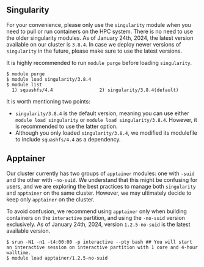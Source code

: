 ## Singularity
For your convenience, please only use the `singularity` module when you need to pull or run containers on the HPC system. There is no need to use the older singularity modules. As of January 24th, 2024, the latest version available on our cluster is `3.8.4`. In case we deploy newer versions of `singularity` in the future, please make sure to use the latest versions.

It is highly recommended to run `module purge` before loading `singularity`. 
```
$ module purge
$ module load singularity/3.8.4
$ module list
  1) squashfs/4.4                 2) singularity/3.8.4(default)
```

It is worth mentioning two points:
- `singularity/3.8.4` is the default version, meaning you can use either `module load singularity` or `module load singularity/3.8.4`. However, it is recommended to use the latter option. 
- Although you only loaded `singularity/3.8.4`, we modified its modulefile to include `squashfs/4.4` as a dependency.

## Apptainer
Our cluster currently has two groups of `apptainer` modules: one with `-suid` and the other with `-no-suid`. We understand that this might be confusing for users, and we are exploring the best practices to manage both `singularity` and `apptainer` on the same cluster. However, we may ultimately decide to keep only `apptainer` on the cluster.

To avoid confusion, we recommend using `apptainer` only when building containers on the `interactive` partition, and using the `-no-suid` version exclusively. As of January 24th, 2024, version `1.2.5-no-suid` is the latest available version.
```
$ srun -N1 -n1 -t4:00:00 -p interactive --pty bash ## You will start an interactive session on interactive partition with 1 core and 4-hour walltime.
$ module load apptainer/1.2.5-no-suid
```
